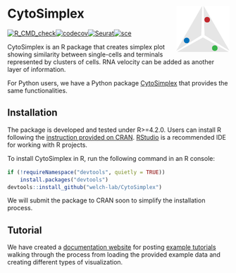 # CytoSimplex <img src="man/figures/logo.png" align="right" width="120" />

[![R_CMD_check](https://github.com/welch-lab/CytoSimplex/actions/workflows/R_CMD_check.yml/badge.svg?branch=main)](https://github.com/welch-lab/CytoSimplex/actions/workflows/R_CMD_check.yml)[![codecov](https://codecov.io/gh/mvfki/CytoSimplex/branch/main/graph/badge.svg?token=AYU2AOE25I)](https://app.codecov.io/gh/mvfki/CytoSimplex)[![Seurat](https://img.shields.io/badge/Seurat-5.0.1-blue)](https://CRAN.R-project.org/package=Seurat)[![sce](https://img.shields.io/badge/SingleCellExperiment-1.22.0-blue)](https://bioconductor.org/packages/release/bioc/html/SingleCellExperiment.html)


CytoSimplex is an R package that creates simplex plot showing similarity between single-cells and terminals represented by clusters of cells. RNA velocity can be added as another layer of information.

For Python users, we have a Python package [CytoSimplex](https://github.com/welch-lab/pyCytoSimplex) that provides the same functionalities.

## Installation

The package is developed and tested under R>=4.2.0. Users can install R following the [instruction provided on CRAN](https://cran.r-project.org/). [RStudio](https://posit.co/downloads/) is a recommended IDE for working with R projects. 

To install CytoSimplex in R, run the following command in an R console:

```R
if (!requireNamespace("devtools", quietly = TRUE))
    install.packages("devtools")
devtools::install_github("welch-lab/CytoSimplex")
```

We will submit the package to CRAN soon to simplify the installation process.

## Tutorial

We have created a [documentation website](https://welch-lab.github.io/CytoSimplex/) for posting [example tutorials](https://welch-lab.github.io/CytoSimplex/articles/CytoSimplex.html) walking through the process from loading the provided example data and creating different types of visualization.

